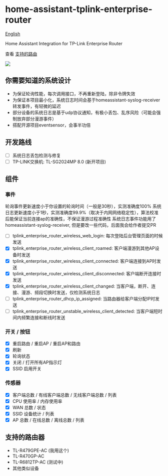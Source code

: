 # home-assistant-tplink-enterprise-router

[English](./README_en.md)

Home Assistant Integration for TP-Link Enterprise Router

查看 [支持的路由](#supports)

<img src="https://raw.githubusercontent.com/copydog/home-assistant-tplink-enterprise-router/refs/heads/main/docs/media/screenshot.png">

## 你需要知道的系统设计
- 为保证轮询性能，每次调用接口，不再重新登陆，除非令牌失效
- 为保证本项目最小化，系统日志时间会基于homeassistant-syslog-receiver转发事件，有轻微的延迟
- 部分设备的系统日志是基于udp协议通知，有极小丢包、乱序风险（可能会强制放弃部分漫游事件）
- 搭配开源项目eventsensor，会事半功倍

## 开发路线
- [ ] 系统日志丢包检测与修复
- [ ] TP-LINK交换机: TL-SG2024MP 8.0 (新开项目)

## 组件
### 事件
轮询事件更新速度小于你设置的轮询时间（一般是30秒），实测准确度100%
系统日志更新速度小于1秒，实测准确度99.9%（取决于内网网络稳定性），算法校准后能保证当前连接ap的准确性，不保证漫游过程准确性
系统日志事件功能用了 homeassistant-syslog-receiver, 但是要改一些代码，后面我会给作者提交PR

- [ ] tplink_enterprise_router_wireless_web_login: 每次登陆后台管理页面的时候发送
- [x] tplink_enterprise_router_wireless_client_roamed: 客户端漫游到其他AP设备时发送
- [x] tplink_enterprise_router_wireless_client_connected: 客户端连接到AP时发送
- [x] tplink_enterprise_router_wireless_client_disconnected: 客户端断开连接时发送
- [x] tplink_enterprise_router_wireless_client_changed: 当客户端，断开、连接、漫游、频段切换时发送，仅检测系统日志
- [ ] tplink_enterprise_router_dhcp_ip_assigned: 当路由器给客户端分配IP时发送
- [ ] tplink_enterprise_router_unstable_wireless_client_detected: 当客户端短时间内频繁连接和断线时发送

### 开关 / 按钮
- [x] 重启路由 / 重启AP / 重启AP和路由
- [x] 刷新
- [x] 轮询状态
- [x] 关闭 / 打开所有AP指示灯
- [x] SSID 启用开关

### 传感器
- [x] 客户端总数 / 有线客户端总数 / 无线客户端总数 / 列表
- [x] CPU 使用率 / 内存使用率
- [x] WAN 总数 / 状态
- [x] SSID 设备统计 / 列表
- [x] AP 总数 / 在线总数 / 离线总数 / 列表

## <a id="supports">支持的路由器</a>
- TL-R479GPE-AC (我用这个)
- TL-R470GP-AC
- TL-R6812TP-AC (测试中)
- 其他类似设备